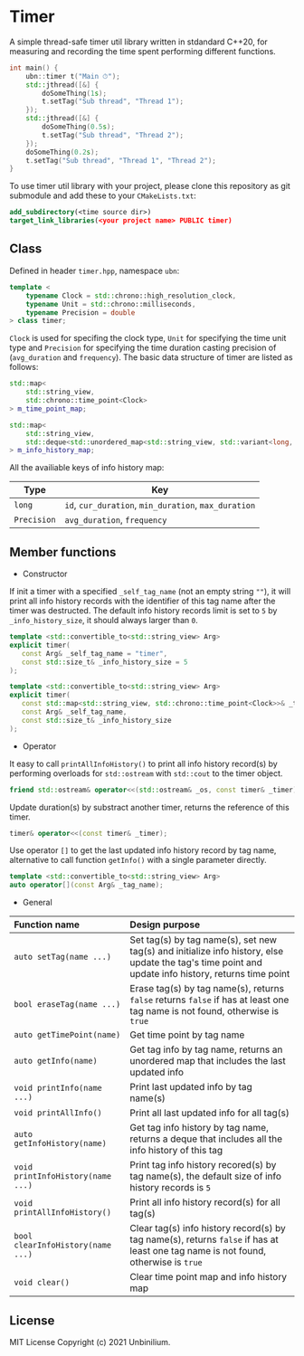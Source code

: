 # Timer

A simple thread-safe timer util library written in stdandard C++20, for measuring and recording the time spent performing different functions.

```cpp
int main() {
    ubn::timer t("Main ⏱");
    std::jthread([&] {
        doSomeThing(1s);
        t.setTag("Sub thread", "Thread 1");
    });
    std::jthread([&] {
        doSomeThing(0.5s);
        t.setTag("Sub thread", "Thread 2");
    });
    doSomeThing(0.2s);
    t.setTag("Sub thread", "Thread 1", "Thread 2");
}
```

To use timer util library with your project, please clone this repository as git submodule and add these to your `CMakeLists.txt`:

```cmake
add_subdirectory(<time source dir>)
target_link_libraries(<your project name> PUBLIC timer)
```

## Class

Defined in header `timer.hpp`, namespace `ubn`:

```cpp
template <
    typename Clock = std::chrono::high_resolution_clock,
    typename Unit = std::chrono::milliseconds,
    typename Precision = double
> class timer;
```

`Clock` is used for specifing the clock type, `Unit` for specifying the time unit type and `Precision` for specifying the time duration casting precision of (`avg_duration` and `frequency`). The basic data structure of timer are listed as follows:

```cpp
std::map<
    std::string_view,
    std::chrono::time_point<Clock>
> m_time_point_map;

std::map<
    std::string_view,
    std::deque<std::unordered_map<std::string_view, std::variant<long, Unit>>>
> m_info_history_map;
```

All the availiable keys of info history map:

| Type        | Key                                                  |
| ----------- | ---------------------------------------------------- |
| `long`      | `id`, `cur_duration`, `min_duration`, `max_duration` |
| `Precision` | `avg_duration`, `frequency`                          |


## Member functions

- Constructor

If init a timer with a specified `_self_tag_name` (not an empty string `""`), it will print all info history records with the identifier of this tag name after the timer was destructed. The default info history records limit is set to `5` by `_info_history_size`, it should always larger than `0`.

 ```cpp
template <std::convertible_to<std::string_view> Arg>
explicit timer(
    const Arg& _self_tag_name = "timer",
    const std::size_t& _info_history_size = 5
);

template <std::convertible_to<std::string_view> Arg>
explicit timer(
    const std::map<std::string_view, std::chrono::time_point<Clock>>& _time_point_map,
    const Arg& _self_tag_name,
    const std::size_t& _info_history_size
);
 ```

- Operator

It easy to call `printAllInfoHistory()` to print all info history record(s) by performing overloads for `std::ostream` with `std::cout` to the timer object.

```cpp
friend std::ostream& operator<<(std::ostream& _os, const timer& _timer);
```

Update duration(s) by substract another timer, returns the reference of this timer.

```cpp
timer& operator<<(const timer& _timer);
```

Use operator `[]` to get the last updated info history record by tag name, alternative to call function `getInfo()` with a single parameter directly.
```cpp
template <std::convertible_to<std::string_view> Arg>
auto operator[](const Arg& _tag_name);
```

- General

| Function name                     | Design purpose                                               |
| :-------------------------------- | :----------------------------------------------------------- |
| `auto setTag(name ...)`           | Set tag(s) by tag name(s), set new tag(s) and initialize info history, else update the tag's time point and update info history, returns time point |
| `bool eraseTag(name ...)`         | Erase tag(s) by tag name(s), returns `false` returns `false` if has at least one tag name is not found, otherwise is `true` |
| `auto getTimePoint(name)`         | Get time point by tag name                                   |
| `auto getInfo(name)`              | Get tag info by tag name, returns an unordered map that includes the last updated info |
| `void printInfo(name ...)`        | Print last updated info by tag name(s)                       |
| `void printAllInfo()`             | Print all last updated info for all tag(s)                   |
| `auto getInfoHistory(name)`       | Get tag info history by tag name, returns a deque that includes all the info history of this tag |
| `void printInfoHistory(name ...)` | Print tag info history recored(s) by tag name(s), the default size of info history records is `5` |
| `void printAllInfoHistory()`      | Print all info history record(s) for all tag(s)              |
| `bool clearInfoHistory(name ...)` | Clear tag(s) info history record(s) by tag name(s), returns `false` if has at least one tag name is not found, otherwise is `true` |
| `void clear()`                    | Clear time point map and info history map                    |

## License

MIT License Copyright (c) 2021 Unbinilium.
